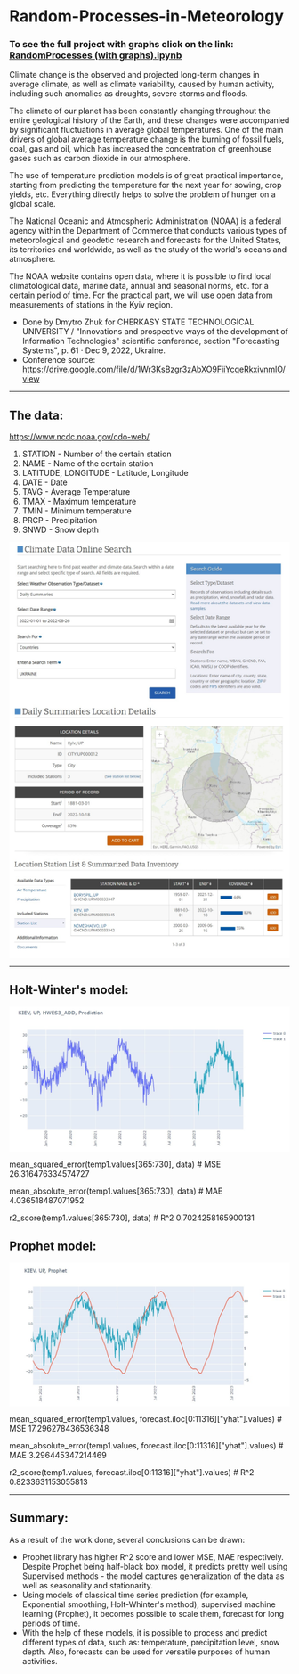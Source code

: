 # Random-Processes-in-Meteorology

### To see the full project with graphs click on the link: <a href = "https://nbviewer.org/github/DmytroZH123/Random-Processes-in-Meteorology/blob/main/RandomProcessWeather%20%281%29.ipynb">RandomProcesses (with graphs).ipynb </a>

Climate change is the observed and projected long-term changes in average climate, as well as climate variability, caused by human activity, including such anomalies as droughts, severe storms and floods.

The climate of our planet has been constantly changing throughout the entire geological history of the Earth, and these changes were accompanied by significant fluctuations in average global temperatures. One of the main drivers of global average temperature change is the burning of fossil fuels, coal, gas and oil, which has increased the concentration of greenhouse gases such as carbon dioxide in our atmosphere.

The use of temperature prediction models is of great practical importance, starting from predicting the temperature for the next year for sowing, crop yields, etc. Everything directly helps to solve the problem of hunger on a global scale.

The National Oceanic and Atmospheric Administration (NOAA) is a federal agency within the Department of Commerce that conducts various types of meteorological and geodetic research and forecasts for the United States, its territories and worldwide, as well as the study of the world's oceans and atmosphere.

The NOAA website contains open data, where it is possible to find local climatological data, marine data, annual and seasonal norms, etc. for a certain period of time. For the practical part, we will use open data from measurements of stations in the Kyiv region.

- Done by Dmytro Zhuk for CHERKASY STATE TECHNOLOGICAL UNIVERSITY / "Innovations and prospective ways of the development of Information Technologies" scientific conference, section "Forecasting Systems", p. 61 · Dec 9, 2022, Ukraine.
- Conference source: https://drive.google.com/file/d/1Wr3KsBzgr3zAbXO9FiiYcqeRkxivnmlO/view

---

## The data:

https://www.ncdc.noaa.gov/cdo-web/

1. STATION - Number of the certain station
2. NAME - Name of the certain station
3. LATITUDE, LONGITUDE - Latitude, Longitude
4. DATE - Date
5. TAVG - Average Temperature
6. TMAX - Maximum temperature
7. TMIN - Minimum temperature
8. PRCP - Precipitation
9. SNWD - Snow depth

<img src="1.jpg" align = "center"/>
<img src="2.jpg" align = "center"/>
<img src="3.jpg" align = "center"/>

---

## Holt-Winter's model: 
<img src="5.jpg" align = "center"/>

mean_squared_error(temp1.values[365:730], data) # MSE
26.316476334574727

mean_absolute_error(temp1.values[365:730], data) # MAE
4.036518487071952

r2_score(temp1.values[365:730], data) # R^2
0.7024258165900131

## Prophet model: 
<img src="4.jpg" align = "center"/>

mean_squared_error(temp1.values, forecast.iloc[0:11316]["yhat"].values) # MSE
17.296278436536348

mean_absolute_error(temp1.values, forecast.iloc[0:11316]["yhat"].values) # MAE
3.296445347214469

r2_score(temp1.values, forecast.iloc[0:11316]["yhat"].values) # R^2
0.8233631153055813


---

## Summary:
As a result of the work done, several conclusions can be drawn:

- Prophet library has higher R^2 score and lower MSE, MAE respectively. Despite Prophet being half-black box model, it predicts pretty well using Supervised methods - the model captures generalization of the data as well as seasonality and stationarity.
- Using models of classical time series prediction (for example, Exponential smoothing, Holt-Whinter's method), supervised machine learning (Prophet), it becomes possible to scale them, forecast for long periods of time.
- With the help of these models, it is possible to process and predict different types of data, such as: temperature, precipitation level, snow depth. Also, forecasts can be used for versatile purposes of human activities.
